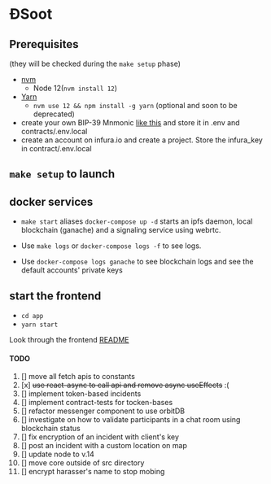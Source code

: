 # ĐSoot

## Prerequisites

(they will be checked during the `make setup` phase)

- [nvm](https://github.com/nvm-sh/nvm#install--update-script)
  - Node 12(`nvm install 12`)
- [Yarn](https://yarnpkg.com/)
  - `nvm use 12 && npm install -g yarn` (optional and soon to be deprecated)
- create your own BIP-39 Mnmonic [like this](https://iancoleman.io/bip39) and store it in .env and contracts/.env.local 
- create an account on infura.io and create a project. Store the infura_key in contract/.env.local

## `make setup` to launch

## docker services

- `make start` aliases `docker-compose up -d` starts an ipfs daemon, local blockchain (ganache) and a signaling service using webrtc.

- Use `make logs` or `docker-compose logs -f` to see logs.

- Use `docker-compose logs ganache` to see blockchain logs and see the default accounts' private keys

## start the frontend

- `cd app`
- `yarn start`

Look through the frontend [README](app/README.md)

#### TODO
1. [] move all fetch apis to constants
1. [x] ~~use react-async to call api and remove async useEffects~~ :(
1. [] implement token-based incidents
1. [] implement contract-tests for tocken-bases
1. [] refactor messenger component to use orbitDB
1. [] investigate on how to validate participants in a chat room using blockchain status
1. [] fix encryption of an incident with client's key
1. [] post an incident with a custom location on map
1. [] update node to v.14
1. [] move core outside of src directory
1. [] encrypt harasser's name to stop mobing